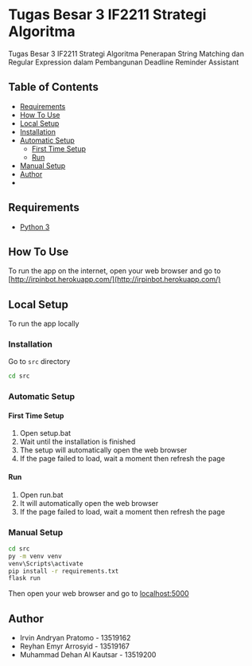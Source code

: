 # Tugas Besar 3 IF2211 Strategi Algoritma
Tugas Besar 3 IF2211 Strategi Algoritma Penerapan String Matching dan Regular Expression dalam Pembangunan Deadline Reminder Assistant

## Table of Contents
- [Requirements](#requirements)
- [How To Use](#how-to-use)
- [Local Setup](#local-setup)
- [Installation](#installation)
- [Automatic Setup](#automatic-setup)
    - [First Time Setup](#first-time-setup)
    - [Run](#run)
- [Manual Setup](#manual-setup)
- [Author](#author)
- 
## Requirements
- [Python 3](https://www.python.org/downloads/)

## How To Use
To run the app on the internet, open your web browser and go to [http://irpinbot.herokuapp.com/](http://irpinbot.herokuapp.com/)

## Local Setup
To run the app locally
### Installation
Go to `src` directory
```bash
cd src
```
### Automatic Setup
#### First Time Setup
1. Open setup.bat
2. Wait until the installation is finished
3. The setup will automatically open the web browser
4. If the page failed to load, wait a moment then refresh the page

#### Run
1. Open run.bat
2. It will automatically open the web browser
3. If the page failed to load, wait a moment then refresh the page

### Manual Setup
```bash 
cd src
py -m venv venv
venv\Scripts\activate
pip install -r requirements.txt
flask run
```
Then open your web browser and go to [localhost:5000](http://localhost:5000)

## Author
- Irvin Andryan Pratomo - 13519162
- Reyhan Emyr Arrosyid - 13519167
- Muhammad Dehan Al Kautsar - 13519200